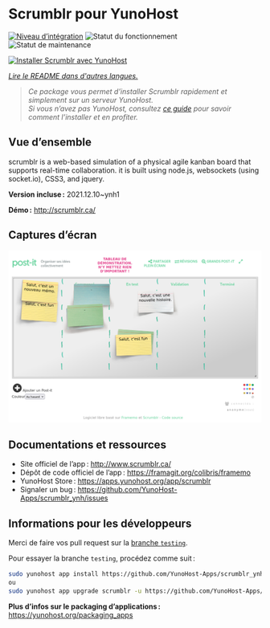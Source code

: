 <!--
Nota bene : ce README est automatiquement généré par <https://github.com/YunoHost/apps/tree/master/tools/readme_generator>
Il NE doit PAS être modifié à la main.
-->

# Scrumblr pour YunoHost

[![Niveau d’intégration](https://dash.yunohost.org/integration/scrumblr.svg)](https://dash.yunohost.org/appci/app/scrumblr) ![Statut du fonctionnement](https://ci-apps.yunohost.org/ci/badges/scrumblr.status.svg) ![Statut de maintenance](https://ci-apps.yunohost.org/ci/badges/scrumblr.maintain.svg)

[![Installer Scrumblr avec YunoHost](https://install-app.yunohost.org/install-with-yunohost.svg)](https://install-app.yunohost.org/?app=scrumblr)

*[Lire le README dans d'autres langues.](./ALL_README.md)*

> *Ce package vous permet d’installer Scrumblr rapidement et simplement sur un serveur YunoHost.*  
> *Si vous n’avez pas YunoHost, consultez [ce guide](https://yunohost.org/install) pour savoir comment l’installer et en profiter.*

## Vue d’ensemble

scrumblr is a web-based simulation of a physical agile kanban board that supports real-time collaboration. it is built using node.js, websockets (using socket.io), CSS3, and jquery. 

**Version incluse :** 2021.12.10~ynh1

**Démo :** <http://scrumblr.ca/>

## Captures d’écran

![Capture d’écran de Scrumblr](./doc/screenshots/post-it_demo.png)

## Documentations et ressources

- Site officiel de l’app : <http://www.scrumblr.ca/>
- Dépôt de code officiel de l’app : <https://framagit.org/colibris/framemo>
- YunoHost Store : <https://apps.yunohost.org/app/scrumblr>
- Signaler un bug : <https://github.com/YunoHost-Apps/scrumblr_ynh/issues>

## Informations pour les développeurs

Merci de faire vos pull request sur la [branche `testing`](https://github.com/YunoHost-Apps/scrumblr_ynh/tree/testing).

Pour essayer la branche `testing`, procédez comme suit :

```bash
sudo yunohost app install https://github.com/YunoHost-Apps/scrumblr_ynh/tree/testing --debug
ou
sudo yunohost app upgrade scrumblr -u https://github.com/YunoHost-Apps/scrumblr_ynh/tree/testing --debug
```

**Plus d’infos sur le packaging d’applications :** <https://yunohost.org/packaging_apps>
